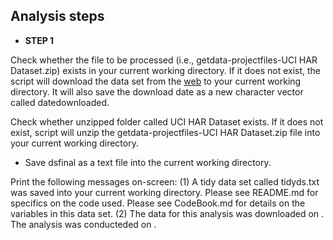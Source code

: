 ## Analysis steps

* **STEP 1**

Check whether the file to be processed (i.e., getdata-projectfiles-UCI HAR Dataset.zip) exists in your current working directory.  If it does not exist, the script will download the data set from the [web](https://d396qusza40orc.cloudfront.net/getdata%2Fprojectfiles%2FUCI%20HAR%20Dataset.zip) to your current working directory. It will also save the download date as a new character vector called datedownloaded.

Check whether unzipped folder called UCI HAR Dataset exists. If it does not exist, script will unzip the getdata-projectfiles-UCI HAR Dataset.zip file into your current working directory.

* Save dsfinal as a text file into the current working directory.

Print the following messages on-screen: (1) A tidy data set called tidyds.txt was saved into your current working directory. Please see README.md for specifics on the code used. Please see CodeBook.md for details on the variables in this data set. (2) The data for this analysis was downloaded on <datedownloaded>. The analysis was conducteded on <dateanalyzed>.